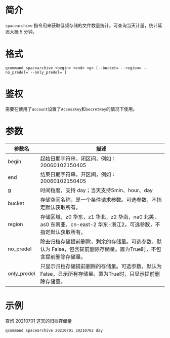 # 简介

`spacearchive` 指令用来获取低频存储的文件数量统计。可查询当天计量，统计延迟大概 5 分钟。


# 格式
```
qcommand spacearchive <begin> <end> <g> [--bucket= --region= --no_predel= --only_predel= ]
```

# 鉴权

需要在使用了`account`设置了`AccessKey`和`SecretKey`的情况下使用。

# 参数

|参数名|描述|
|-----|-----|
|begin|起始日期字符串，闭区间，例如： 20060102150405|
|end| 结束日期字符串，开区间，例如： 20060102150405|
|g|时间粒度，支持 day；当天支持5min、hour、day|
|bucket|存储空间名称，是一个条件请求参数。可选参数，不指定默认获取所有。|
|region|存储区域，z0 华东，z1 华北，z2 华南，na0 北美，as0 东南亚，cn-east-2 华东-浙江2。可选参数，不指定默认获取所有。|
|no_predel|除去归档存储提前删除，剩余的存储量。可选参数，默认为 False，包含提前删除存储量。置为True时，不包含提前删除存储量。|
|only_predel|只显示归档存储提前删除的存储量。可选参数，默认为 False，显示所有存储量。置为True时，只显示提前删除存储量。|

# 示例

查询 20210701 这天的归档存储量
```
qcommand spacearchive 20210701 20210702 day
```

